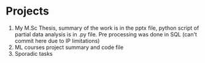 # Projects


1. My M.Sc Thesis, summary of the work is in the pptx file, python script of partial data analysis is in .py file. Pre processing was done in SQL (can't commit here due to IP limitations)
2. ML courses project summary and code file
3. Sporadic tasks
